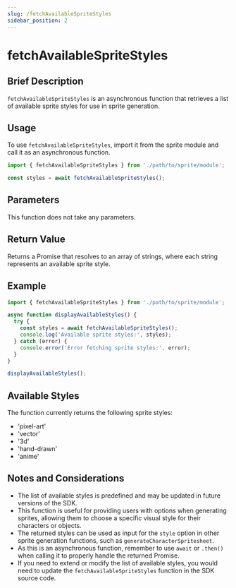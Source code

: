 ```yaml
---
slug: /fetchAvailableSpriteStyles
sidebar_position: 2
---
```


# fetchAvailableSpriteStyles

## Brief Description

`fetchAvailableSpriteStyles` is an asynchronous function that retrieves a list of available sprite styles for use in sprite generation.

## Usage

To use `fetchAvailableSpriteStyles`, import it from the sprite module and call it as an asynchronous function.

```javascript
import { fetchAvailableSpriteStyles } from './path/to/sprite/module';

const styles = await fetchAvailableSpriteStyles();
```

## Parameters

This function does not take any parameters.

## Return Value

Returns a Promise that resolves to an array of strings, where each string represents an available sprite style.

## Example

```javascript
import { fetchAvailableSpriteStyles } from './path/to/sprite/module';

async function displayAvailableStyles() {
  try {
    const styles = await fetchAvailableSpriteStyles();
    console.log('Available sprite styles:', styles);
  } catch (error) {
    console.error('Error fetching sprite styles:', error);
  }
}

displayAvailableStyles();
```

## Available Styles

The function currently returns the following sprite styles:

- 'pixel-art'
- 'vector'
- '3d'
- 'hand-drawn'
- 'anime'

## Notes and Considerations

- The list of available styles is predefined and may be updated in future versions of the SDK.
- This function is useful for providing users with options when generating sprites, allowing them to choose a specific visual style for their characters or objects.
- The returned styles can be used as input for the `style` option in other sprite generation functions, such as `generateCharacterSpritesheet`.
- As this is an asynchronous function, remember to use `await` or `.then()` when calling it to properly handle the returned Promise.
- If you need to extend or modify the list of available styles, you would need to update the `fetchAvailableSpriteStyles` function in the SDK source code.